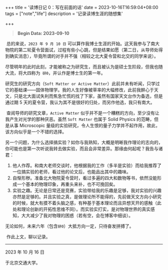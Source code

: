 +++
title = '读博日记 0：写在前面的话'
date = 2023-10-16T16:59:04+08:00
tags = ["note","life"]
description =  '记录读博生涯的随想集'

+++



> **Begin Data: 2023-09-10**

​		总的来说，`2023 年 9 月 10 日` 可以算作我博士生涯的开始。这天我参与了南大物院的第二轮夏令营面试，过程有些小心跳，但是结果如愿（第二日，从导师处得到确实消息），毕竟所谓的对手并不强（相较之北大夏令营和北交的同学来说）。

​		尽管明年的此时此刻，才能被称之为研究生，而且被认为是硕士生阶段，但我也随大流，将大四称为` 研0`，并认作是博士生的第一年。

​		研究生的研究方向（`Soft Matter or Active Matter`）此前并未有听闻，只学过它的基础课——固体物理学。我的人生好像被草率的大幅修改，此前我醉心于天文，只是北大面试失利而焦急忙慌的找了下家，虽然有国家天文台作为备选，但是通过期 5 天的夏令营，我认为其不是很好的归处，而另作他选，我只有南大。

​		查阅导师的研究文章，`Active Matter` 似乎并不是一个糟糕的方向，至少没有让我产生对光学的那种厌恶。虽然 `Soft Matter` 也属于 Solid Physics 的范畴，但是从事 Microscopic 量级的实验研究，令人生恨的量子力学并不起作用，故此，该方向似乎是一个不错的选择。

​		另一个问题，为什么选择搞实验？如你与我熟知，大概是明晰我作理论的志向的，你可能也是第一次听说我转去做实验，而且会非常差异。那缘由何起呢？我告与诸君：

1. 他人作荐。和南大老师交谈时，他根据我的工作（多半是实验）而给我推荐了一位搞实验的老师，看过他的论文后，也能品出其中的趣味。
2. 自惭形秽。准备北大物院夏令营时，看过多遍的四大和数物等书，依然没能形成一个基本的物理印象，再重头来补，也不可挽回矣。
3. 实验之趣。无论是日常还是竞赛，实验带给我的乐趣是足够，我对实验的兴趣亦然是足够的。并且实验之真，是做理论所不能得的，先前做天文方向小研究的时候，就大有摸不着头脑之感，有种基于基本理论而且异想天开的感触（此处和理论创新的开拓性思维不同）。而实验实打实，是对物理世界的真实感知，大大减少了我对物理的困惑（若有空，会在博客中细谈）。

​		无论如何，未来六年（包含`研0`）大抵方向一定，只待奋发拼搏了。

​		作此上文，聊以记录。



---

2023 年 10 月 16 日 

于北京交通大学。

